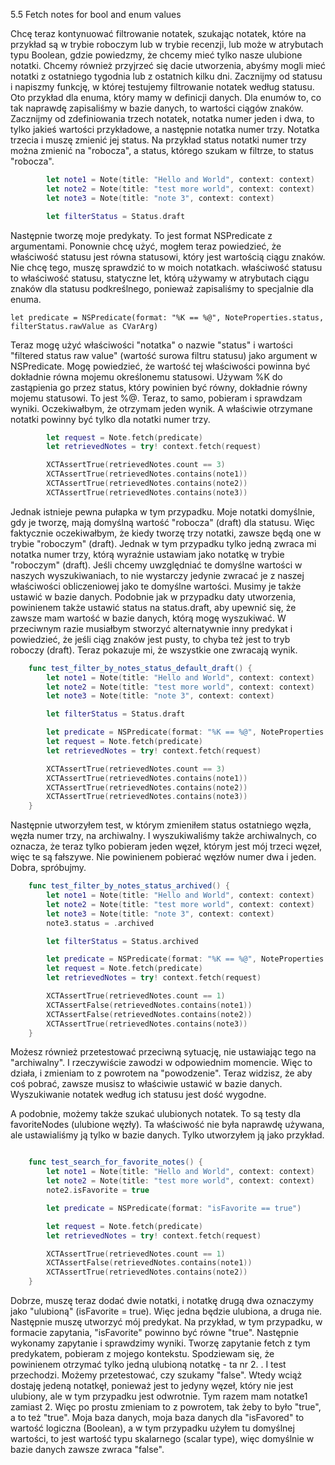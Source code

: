 5.5 Fetch notes for bool and enum values



Chcę teraz kontynuować filtrowanie notatek, szukając notatek, które na przykład są w trybie roboczym lub w trybie recenzji, lub może w atrybutach typu Boolean, gdzie powiedzmy, że chcemy mieć tylko nasze ulubione notatki. Chcemy również przyjrzeć się dacie utworzenia, abyśmy mogli mieć notatki z ostatniego tygodnia lub z ostatnich kilku dni. Zacznijmy od statusu i napiszmy funkcję, w której testujemy filtrowanie notatek według statusu. Oto przykład dla enuma, który mamy w definicji danych. Dla enumów to, co tak naprawdę zapisaliśmy w bazie danych, to wartości ciągów znaków. Zacznijmy od zdefiniowania trzech notatek, notatka numer jeden i dwa, to tylko jakieś wartości przykładowe, a następnie notatka numer trzy. Notatka trzecia i muszę zmienić jej status. Na przykład status notatki numer trzy można zmienić na "robocza", a status, którego szukam w filtrze, to status "robocza". 

```swift
        let note1 = Note(title: "Hello and World", context: context)
        let note2 = Note(title: "test more world", context: context)
        let note3 = Note(title: "note 3", context: context)

        let filterStatus = Status.draft
```

Następnie tworzę moje predykaty. To jest format NSPredicate z argumentami. Ponownie chcę użyć, mogłem teraz powiedzieć, że właściwość statusu jest równa statusowi, który jest wartością ciągu znaków. Nie chcę tego, muszę sprawdzić to w moich notatkach. właściwość statusu to właściwość statusu, statyczne let, którą używamy w atrybutach ciągu znaków dla statusu podkreślnego, ponieważ zapisaliśmy to specjalnie dla enuma.

`let predicate = NSPredicate(format: "%K == %@", NoteProperties.status, filterStatus.rawValue as CVarArg)`



Teraz mogę użyć właściwości "notatka"  o nazwie "status" i wartości "filtered status raw value" (wartość surowa filtru statusu) jako argument w NSPredicate. Mogę powiedzieć, że wartość tej właściwości powinna być dokładnie równa mojemu określonemu statusowi.  Używam %K do zastąpienia go przez status, który powinien być równy, dokładnie równy mojemu statusowi. To jest %@. Teraz, to samo, pobieram i sprawdzam wyniki. Oczekiwałbym, że otrzymam jeden wynik. A właściwie otrzymane notatki powinny być tylko dla notatki numer trzy.

```swift
        let request = Note.fetch(predicate)
        let retrievedNotes = try! context.fetch(request)

        XCTAssertTrue(retrievedNotes.count == 3)
        XCTAssertTrue(retrievedNotes.contains(note1))
        XCTAssertTrue(retrievedNotes.contains(note2))
        XCTAssertTrue(retrievedNotes.contains(note3))
```

Jednak istnieje pewna pułapka w tym przypadku. Moje notatki domyślnie, gdy je tworzę, mają domyślną wartość "robocza" (draft) dla statusu. Więc faktycznie oczekiwałbym, że kiedy tworzę trzy notatki, zawsze będą one w trybie "roboczym" (draft). Jednak w tym przypadku tylko jedną zwraca mi notatka numer trzy, którą wyraźnie ustawiam jako notatkę w trybie "roboczym" (draft). Jeśli chcemy uwzględniać te domyślne wartości w naszych wyszukiwaniach, to nie wystarczy jedynie zwracać je z naszej właściwości obliczeniowej jako te domyślne wartości. Musimy je także ustawić w bazie danych. Podobnie jak w przypadku daty utworzenia, powinienem także ustawić status na status.draft, aby upewnić się, że zawsze mam wartość w bazie danych, którą mogę wyszukiwać. W przeciwnym razie musiałbym stworzyć alternatywnie inny predykat i powiedzieć, że jeśli ciąg znaków jest pusty, to chyba też jest to tryb roboczy (draft). Teraz pokazuje mi, że wszystkie one zwracają wynik. 

```swift
    func test_filter_by_notes_status_default_draft() {
        let note1 = Note(title: "Hello and World", context: context)
        let note2 = Note(title: "test more world", context: context)
        let note3 = Note(title: "note 3", context: context)

        let filterStatus = Status.draft

        let predicate = NSPredicate(format: "%K == %@", NoteProperties.status, filterStatus.rawValue as CVarArg)
        let request = Note.fetch(predicate)
        let retrievedNotes = try! context.fetch(request)

        XCTAssertTrue(retrievedNotes.count == 3)
        XCTAssertTrue(retrievedNotes.contains(note1))
        XCTAssertTrue(retrievedNotes.contains(note2))
        XCTAssertTrue(retrievedNotes.contains(note3))
    }
```



Następnie utworzyłem test, w którym zmieniłem status ostatniego węzła, węzła numer trzy, na archiwalny. I wyszukiwaliśmy także archiwalnych, co oznacza, że teraz tylko pobieram jeden węzeł, którym jest mój trzeci węzeł, więc te są fałszywe. Nie powinienem pobierać węzłów numer dwa i jeden. Dobra, spróbujmy. 

```swift
    func test_filter_by_notes_status_archived() {
        let note1 = Note(title: "Hello and World", context: context)
        let note2 = Note(title: "test more world", context: context)
        let note3 = Note(title: "note 3", context: context)
        note3.status = .archived

        let filterStatus = Status.archived

        let predicate = NSPredicate(format: "%K == %@", NoteProperties.status, filterStatus.rawValue as CVarArg)
        let request = Note.fetch(predicate)
        let retrievedNotes = try! context.fetch(request)

        XCTAssertTrue(retrievedNotes.count == 1)
        XCTAssertFalse(retrievedNotes.contains(note1))
        XCTAssertFalse(retrievedNotes.contains(note2))
        XCTAssertTrue(retrievedNotes.contains(note3))
    }
```

Możesz również przetestować przeciwną sytuację, nie ustawiając tego na "archiwalny". I rzeczywiście zawodzi w odpowiednim momencie. Więc to działa, i zmieniam to z powrotem na "powodzenie". Teraz widzisz, że aby coś pobrać, zawsze musisz to właściwie ustawić w bazie danych. Wyszukiwanie notatek według ich statusu jest dość wygodne. 



A podobnie, możemy także szukać ulubionych notatek. To są testy dla favoriteNodes (ulubione węzły). Ta właściwość nie była naprawdę używana, ale ustawialiśmy ją tylko w bazie danych. Tylko utworzyłem ją jako przykład. 

```swift

    func test_search_for_favorite_notes() {
        let note1 = Note(title: "Hello and World", context: context)
        let note2 = Note(title: "test more world", context: context)
        note2.isFavorite = true

        let predicate = NSPredicate(format: "isFavorite == true")

        let request = Note.fetch(predicate)
        let retrievedNotes = try! context.fetch(request)

        XCTAssertTrue(retrievedNotes.count == 1)
        XCTAssertFalse(retrievedNotes.contains(note1))
        XCTAssertTrue(retrievedNotes.contains(note2))
    }
```

Dobrze, muszę teraz dodać dwie notatki, i notatkę drugą dwa oznaczymy jako "ulubioną" (isFavorite = true). Więc jedna będzie ulubiona, a druga nie. Następnie muszę utworzyć mój predykat. Na przykład, w tym przypadku, w formacie zapytania, "isFavorite" powinno być równe "true". Następnie wykonamy zapytanie i sprawdzimy wyniki. Tworzę zapytanie fetch z tym predykatem, pobieram z mojego kontekstu. Spodziewam się, że powinienem otrzymać tylko jedną ulubioną notatkę - ta nr 2. . I test przechodzi. Możemy przetestować, czy szukamy "false". Wtedy wciąż dostaję jedeną notatkęł, ponieważ jest to jedyny węzeł, który nie jest ulubiony, ale w tym przypadku jest odwrotnie. Tym razem mam notatke1 zamiast 2. Więc po prostu zmieniam to z powrotem, tak żeby to było "true", a to też "true". Moja baza danych, moja baza danych dla "isFavored" to wartość logiczna (Boolean), a w tym przypadku użyłem tu domyślnej wartości, to jest wartość typu skalarnego (scalar type), więc domyślnie w bazie danych zawsze zwraca "false".
